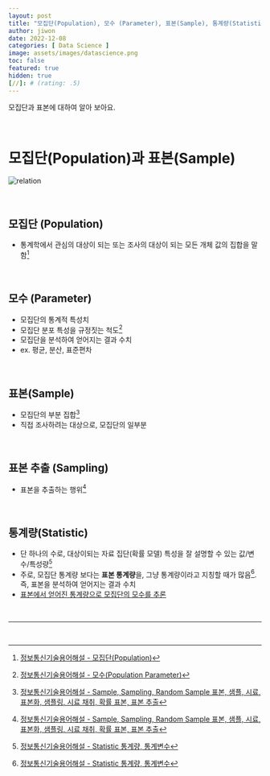 ```yaml
---
layout: post
title: "모집단(Population), 모수 (Parameter), 표본(Sample), 통계량(Statistic) 뜻, 관계 설명"
author: jiwon
date: 2022-12-08
categories: [ Data Science ]
image: assets/images/datascience.png
toc: false
featured: true
hidden: true
[//]: # (rating: .5)
---
```


모집단과 표본에 대하여 알아 보아요.

<br/>

# 모집단(Population)과 표본(Sample)

![relation](https://i.ibb.co/D5Ks1Hp/population.png)

<br/>

## 모집단 (Population)
- 통계학에서 관심의 대상이 되는 또는 조사의 대상이 되는 모든 개체 값의 집합을 말함[^population]

<br/>

## 모수 (Parameter)
- 모집단의 통계적 특성치
- 모집단 분포 특성을 규정짓는 척도[^parameter]
- 모집단을 분석하여 얻어지는 결과 수치
- ex. 평균, 분산, 표준편차

<br/>

## 표본(Sample)
- 모집단의 부분 집합[^sample]
- 직접 조사하려는 대상으로, 모집단의 일부분 

<br/>

## 표본 추출 (Sampling)
- 표본을 추출하는 행위[^sample]

<br/>

## 통계량(Statistic)
- 단 하나의 수로, 대상이되는 자료 집단(확률 모델) 특성을 잘 설명할 수 있는 값/변수/특성량[^statistic]
- 주로, 모집단 통계량 보다는 **표본 통계량**을, 그냥 통계량이라고 지칭할 때가 많음[^statistic]. 즉, 표본을 분석하여 얻어지는 결과 수치
- <u>표본에서 얻어진 통계량으로 모집단의 모수를 추론</u>

<br/>

---

<br/>

[^population]: [정보통신기술용어해설 - 모집단(Population)](http://www.ktword.co.kr/test/view/view.php?nav=2&no=1641&sh=%EB%AA%A8%EC%A7%91%EB%8B%A8)
[^parameter]: [정보통신기술용어해설 - 모수(Population Parameter)](http://www.ktword.co.kr/test/view/view.php?m_temp1=1661&id=1342)
[^sample]: [정보통신기술용어해설 - Sample, Sampling, Random Sample   표본, 샘플, 시료, 표본화, 샘플링, 시료 채취, 확률 표본, 표본 추출](http://www.ktword.co.kr/test/view/view.php?no=910)
[^statistic]: [정보통신기술용어해설 - Statistic   통계량, 통계변수](http://www.ktword.co.kr/test/view/view.php?nav=2&no=1639&sh=%ED%86%B5%EA%B3%84%EB%9F%89)